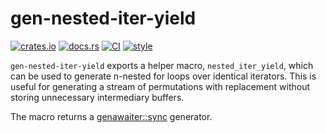 # gen-nested-iter-yield

[![crates.io](https://img.shields.io/crates/v/gen-nested-iter-yield.svg)](https://crates.io/crates/gen-nested-iter-yield)
[![docs.rs](https://img.shields.io/docsrs/gen-nested-iter-yield.svg)](https://docs.rs/gen-nested-iter-yield)
[![CI](https://github.com/DominicBurkart/gen-nested-iter-yield/workflows/CI/badge.svg)](https://github.com/DominicBurkart/gen-nested-iter-yield/actions/workflows/rust.yml)
[![style](https://github.com/DominicBurkart/gen-nested-iter-yield/workflows/style/badge.svg)](https://github.com/DominicBurkart/gen-nested-iter-yield/actions/workflows/style.yml)

`gen-nested-iter-yield` exports a helper macro, `nested_iter_yield`, which can
be used to generate n-nested for loops over identical iterators. This is
useful for generating a stream of permutations with replacement without
storing unnecessary intermediary buffers.

The macro returns a
[genawaiter::sync](https://docs.rs/genawaiter/latest/genawaiter/sync/index.html)
generator.
